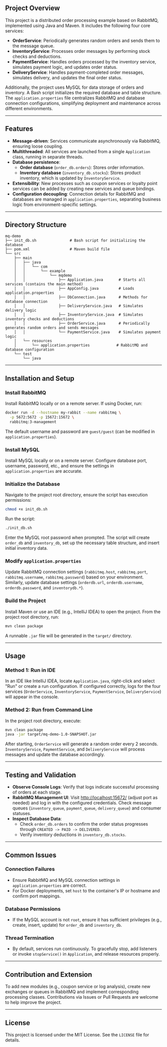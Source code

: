 ## Project Overview

This project is a distributed order processing example based on RabbitMQ, implemented using Java and Maven. It includes the following four core services:

- **OrderService**: Periodically generates random orders and sends them to the message queue.
- **InventoryService**: Processes order messages by performing stock checks and deductions.
- **PaymentService**: Handles orders processed by the inventory service, simulates payment logic, and updates order status.
- **DeliveryService**: Handles payment-completed order messages, simulates delivery, and updates the final order status.

Additionally, the project uses MySQL for data storage of orders and inventory. A Bash script initializes the required database and table structure. The `application.properties` file centralizes RabbitMQ and database connection configurations, simplifying deployment and maintenance across different environments.

---

## Features

- **Message-driven**: Services communicate asynchronously via RabbitMQ, ensuring loose coupling.
- **Multithreaded**: All services are launched from a single `Application` class, running in separate threads.
- **Database persistence**:
    - **Order database** (`order_db.orders`): Stores order information.
    - **Inventory database** (`inventory_db.stocks`): Stores product inventory, which is updated by `InventoryService`.
- **Extensibility**: New processes such as coupon services or loyalty point services can be added by creating new services and queue bindings.
- **Configuration decoupling**: Connection details for RabbitMQ and databases are managed in `application.properties`, separating business logic from environment-specific settings.

---

## Directory Structure

```
mq-demo
├── init_db.sh               # Bash script for initializing the database
├── pom.xml                  # Maven build file
└── src
    ├── main
    │   ├── java
    │   │   └── com
    │   │       └── example
    │   │           └── mqdemo
    │   │               ├── Application.java       # Starts all services (contains the main method)
    │   │               ├── AppConfig.java         # Loads application.properties
    │   │               ├── DbConnection.java      # Methods for database connection
    │   │               ├── DeliveryService.java   # Simulates delivery logic
    │   │               ├── InventoryService.java  # Simulates inventory checks and deductions
    │   │               ├── OrderService.java      # Periodically generates random orders and sends messages
    │   │               └── PaymentService.java    # Simulates payment logic
    │   └── resources
    │       └── application.properties            # RabbitMQ and database configuration
    └── test
        └── java
```

---

## Installation and Setup

### Install RabbitMQ

Install RabbitMQ locally or on a remote server. If using Docker, run:

```bash
docker run -d --hostname my-rabbit --name rabbitmq \
  -p 5672:5672 -p 15672:15672 \
  rabbitmq:3-management
```

The default username and password are `guest/guest` (can be modified in `application.properties`).

### Install MySQL

Install MySQL locally or on a remote server. Configure database port, username, password, etc., and ensure the settings in `application.properties` are accurate.

### Initialize the Database

Navigate to the project root directory, ensure the script has execution permissions:

```bash
chmod +x init_db.sh
```

Run the script:

```bash
./init_db.sh
```

Enter the MySQL root password when prompted. The script will create `order_db` and `inventory_db`, set up the necessary table structure, and insert initial inventory data.

### Modify `application.properties`

Update RabbitMQ connection settings (`rabbitmq.host`, `rabbitmq.port`, `rabbitmq.username`, `rabbitmq.password`) based on your environment. Similarly, update database settings (`orderdb.url`, `orderdb.username`, `orderdb.password`, and `inventorydb.*`).

### Build the Project

Install Maven or use an IDE (e.g., IntelliJ IDEA) to open the project. From the project root directory, run:

```bash
mvn clean package
```

A runnable `.jar` file will be generated in the `target/` directory.

---

## Usage

### Method 1: Run in IDE

In an IDE like IntelliJ IDEA, locate `Application.java`, right-click and select "Run" or create a run configuration. If configured correctly, logs for the four services (`OrderService`, `InventoryService`, `PaymentService`, `DeliveryService`) will appear in the console.

### Method 2: Run from Command Line

In the project root directory, execute:

```bash
mvn clean package
java -jar target/mq-demo-1.0-SNAPSHOT.jar
```

After starting, `OrderService` will generate a random order every 2 seconds. `InventoryService`, `PaymentService`, and `DeliveryService` will process messages and update the database accordingly.

---

## Testing and Validation

- **Observe Console Logs**: Verify that logs indicate successful processing of orders at each stage.
- **RabbitMQ Management UI**: Visit [http://localhost:15672/](http://localhost:15672/) (adjust port as needed) and log in with the configured credentials. Check message queues (`inventory_queue`, `payment_queue`, `delivery_queue`) and consumer statuses.
- **Inspect Database Data**:
    - Check `order_db.orders` to confirm the order status progresses through `CREATED -> PAID -> DELIVERED`.
    - Verify inventory deductions in `inventory_db.stocks`.

---

## Common Issues

### Connection Failures

- Ensure RabbitMQ and MySQL connection settings in `application.properties` are correct.
- For Docker deployments, set `host` to the container's IP or hostname and confirm port mappings.

### Database Permissions

- If the MySQL account is not `root`, ensure it has sufficient privileges (e.g., create, insert, update) for `order_db` and `inventory_db`.

### Thread Termination

- By default, services run continuously. To gracefully stop, add listeners or invoke `stopService()` in `Application`, and release resources properly.

---

## Contribution and Extension

To add new modules (e.g., coupon service or log analysis), create new exchanges or queues in RabbitMQ and implement corresponding processing classes. Contributions via Issues or Pull Requests are welcome to help improve the project.

---

## License

This project is licensed under the MIT License. See the `LICENSE` file for details.